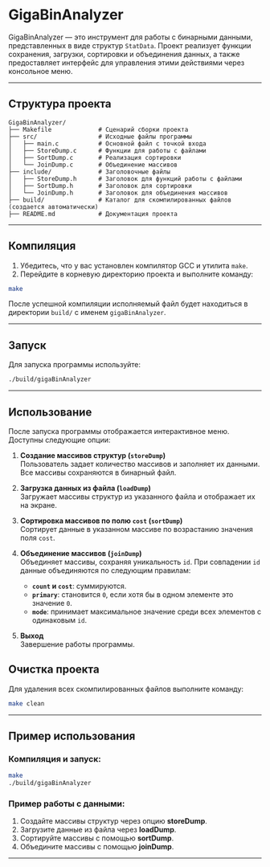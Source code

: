 
# **GigaBinAnalyzer**

GigaBinAnalyzer — это инструмент для работы с бинарными данными, представленных в виде структур `StatData`. 
Проект реализует функции сохранения, загрузки, сортировки и объединения данных, а также предоставляет 
интерфейс для управления этими действиями через консольное меню.

---

## **Структура проекта**

```plaintext
GigaBinAnalyzer/
├── Makefile             # Сценарий сборки проекта
├── src/                 # Исходные файлы программы
│   ├── main.c           # Основной файл с точкой входа
│   ├── StoreDump.c      # Функции для работы с файлами
│   ├── SortDump.c       # Реализация сортировки
│   └── JoinDump.c       # Объединение массивов
├── include/             # Заголовочные файлы
│   ├── StoreDump.h      # Заголовок для функций работы с файлами
│   ├── SortDump.h       # Заголовок для сортировки
│   └── JoinDump.h       # Заголовок для объединения массивов
├── build/               # Каталог для скомпилированных файлов (создается автоматически)
├── README.md            # Документация проекта
```

---

## **Компиляция**

1. Убедитесь, что у вас установлен компилятор GCC и утилита `make`.
2. Перейдите в корневую директорию проекта и выполните команду:

```bash
make
```

После успешной компиляции исполняемый файл будет находиться в директории `build/` с именем `gigaBinAnalyzer`.

---

## **Запуск**

Для запуска программы используйте:

```bash
./build/gigaBinAnalyzer
```

---

## **Использование**

После запуска программы отображается интерактивное меню. Доступны следующие опции:

1. **Создание массивов структур (`storeDump`)**  
   Пользователь задает количество массивов и заполняет их данными. Все массивы сохраняются в бинарный файл.

2. **Загрузка данных из файла (`loadDump`)**  
   Загружает массивы структур из указанного файла и отображает их на экране.

3. **Сортировка массивов по полю `cost` (`sortDump`)**  
   Сортирует данные в указанном массиве по возрастанию значения поля `cost`.

4. **Объединение массивов (`joinDump`)**  
   Объединяет массивы, сохраняя уникальность `id`. При совпадении `id` данные объединяются по следующим правилам:
   - **`count` и `cost`**: суммируются.
   - **`primary`**: становится `0`, если хотя бы в одном элементе это значение `0`.
   - **`mode`**: принимает максимальное значение среди всех элементов с одинаковым `id`.

5. **Выход**  
   Завершение работы программы.

## **Очистка проекта**

Для удаления всех скомпилированных файлов выполните команду:

```bash
make clean
```

---

## **Пример использования**

### Компиляция и запуск:
```bash
make
./build/gigaBinAnalyzer
```

### Пример работы с данными:
1. Создайте массивы структур через опцию **storeDump**.
2. Загрузите данные из файла через **loadDump**.
3. Сортируйте массивы с помощью **sortDump**.
4. Объедините массивы с помощью **joinDump**.

---

